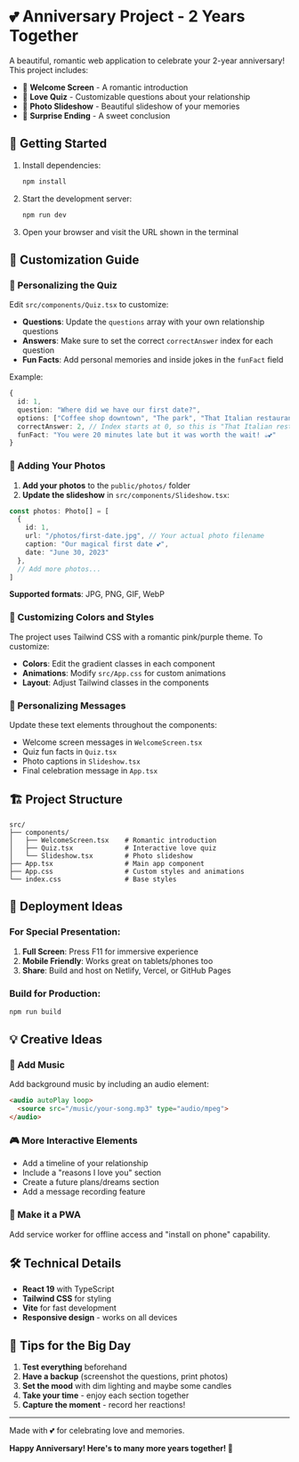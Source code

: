 # 💕 Anniversary Project - 2 Years Together

A beautiful, romantic web application to celebrate your 2-year anniversary! This project includes:

- 🌟 **Welcome Screen** - A romantic introduction
- 🧠 **Love Quiz** - Customizable questions about your relationship  
- 📸 **Photo Slideshow** - Beautiful slideshow of your memories
- 💖 **Surprise Ending** - A sweet conclusion

## 🚀 Getting Started

1. Install dependencies:
   ```bash
   npm install
   ```

2. Start the development server:
   ```bash
   npm run dev
   ```

3. Open your browser and visit the URL shown in the terminal

## 🎨 Customization Guide

### 📝 Personalizing the Quiz

Edit `src/components/Quiz.tsx` to customize:

- **Questions**: Update the `questions` array with your own relationship questions
- **Answers**: Make sure to set the correct `correctAnswer` index for each question
- **Fun Facts**: Add personal memories and inside jokes in the `funFact` field

Example:
```typescript
{
  id: 1,
  question: "Where did we have our first date?",
  options: ["Coffee shop downtown", "The park", "That Italian restaurant", "Online video call"],
  correctAnswer: 2, // Index starts at 0, so this is "That Italian restaurant"
  funFact: "You were 20 minutes late but it was worth the wait! ☕️💕"
}
```

### 📸 Adding Your Photos

1. **Add your photos** to the `public/photos/` folder
2. **Update the slideshow** in `src/components/Slideshow.tsx`:

```typescript
const photos: Photo[] = [
  {
    id: 1,
    url: "/photos/first-date.jpg", // Your actual photo filename
    caption: "Our magical first date 💕",
    date: "June 30, 2023"
  },
  // Add more photos...
]
```

**Supported formats**: JPG, PNG, GIF, WebP

### 🎨 Customizing Colors and Styles

The project uses Tailwind CSS with a romantic pink/purple theme. To customize:

- **Colors**: Edit the gradient classes in each component
- **Animations**: Modify `src/App.css` for custom animations
- **Layout**: Adjust Tailwind classes in the components

### 💬 Personalizing Messages

Update these text elements throughout the components:

- Welcome screen messages in `WelcomeScreen.tsx`
- Quiz fun facts in `Quiz.tsx`  
- Photo captions in `Slideshow.tsx`
- Final celebration message in `App.tsx`

## 🏗️ Project Structure

```
src/
├── components/
│   ├── WelcomeScreen.tsx    # Romantic introduction
│   ├── Quiz.tsx             # Interactive love quiz
│   └── Slideshow.tsx        # Photo slideshow
├── App.tsx                  # Main app component
├── App.css                  # Custom styles and animations
└── index.css                # Base styles
```

## 🎁 Deployment Ideas

### For Special Presentation:
1. **Full Screen**: Press F11 for immersive experience
2. **Mobile Friendly**: Works great on tablets/phones too
3. **Share**: Build and host on Netlify, Vercel, or GitHub Pages

### Build for Production:
```bash
npm run build
```

## 💡 Creative Ideas

### 🎵 Add Music
Add background music by including an audio element:
```html
<audio autoPlay loop>
  <source src="/music/your-song.mp3" type="audio/mpeg">
</audio>
```

### 🎮 More Interactive Elements
- Add a timeline of your relationship
- Include a "reasons I love you" section
- Create a future plans/dreams section
- Add a message recording feature

### 📱 Make it a PWA
Add service worker for offline access and "install on phone" capability.

## 🛠️ Technical Details

- **React 19** with TypeScript
- **Tailwind CSS** for styling
- **Vite** for fast development
- **Responsive design** - works on all devices

## 💝 Tips for the Big Day

1. **Test everything** beforehand
2. **Have a backup** (screenshot the questions, print photos)
3. **Set the mood** with dim lighting and maybe some candles
4. **Take your time** - enjoy each section together
5. **Capture the moment** - record her reactions!

---

Made with 💕 for celebrating love and memories. 

**Happy Anniversary! Here's to many more years together! 🥂**
